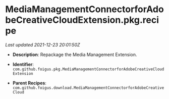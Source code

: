 # MediaManagementConnectorforAdobeCreativeCloudExtension.pkg.recipe

_Last updated 2021-12-23 20:01:50Z_

- **Description**: Repackage the Media Management Extension.

- **Identifier**: `com.github.foigus.pkg.MediaManagementConnectorforAdobeCreativeCloudExtension`

- **Parent Recipes**: `com.github.foigus.download.MediaManagementConnectorforAdobeCreativeCloud`
